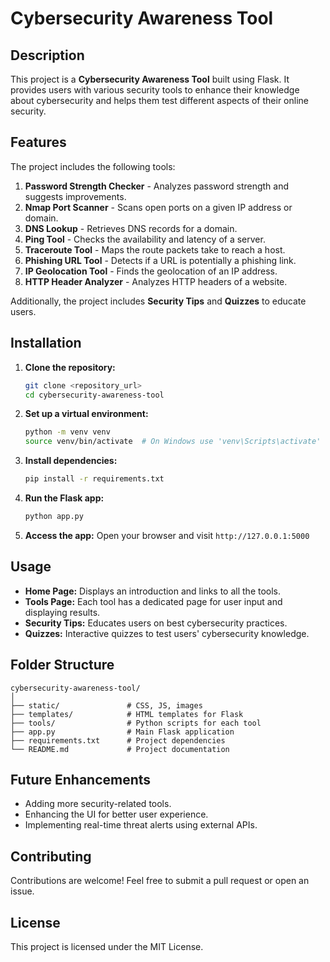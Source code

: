 # Cybersecurity Awareness Tool

## Description
This project is a **Cybersecurity Awareness Tool** built using Flask. It provides users with various security tools to enhance their knowledge about cybersecurity and helps them test different aspects of their online security.

## Features
The project includes the following tools:

1. **Password Strength Checker** - Analyzes password strength and suggests improvements.
2. **Nmap Port Scanner** - Scans open ports on a given IP address or domain.
3. **DNS Lookup** - Retrieves DNS records for a domain.
4. **Ping Tool** - Checks the availability and latency of a server.
5. **Traceroute Tool** - Maps the route packets take to reach a host.
6. **Phishing URL Tool** - Detects if a URL is potentially a phishing link.
7. **IP Geolocation Tool** - Finds the geolocation of an IP address.
8. **HTTP Header Analyzer** - Analyzes HTTP headers of a website.

Additionally, the project includes **Security Tips** and **Quizzes** to educate users.

## Installation

1. **Clone the repository:**
   ```bash
   git clone <repository_url>
   cd cybersecurity-awareness-tool
   ```

2. **Set up a virtual environment:**
   ```bash
   python -m venv venv
   source venv/bin/activate  # On Windows use 'venv\Scripts\activate'
   ```

3. **Install dependencies:**
   ```bash
   pip install -r requirements.txt
   ```

4. **Run the Flask app:**
   ```bash
   python app.py
   ```

5. **Access the app:**
   Open your browser and visit `http://127.0.0.1:5000`

## Usage
- **Home Page:** Displays an introduction and links to all the tools.
- **Tools Page:** Each tool has a dedicated page for user input and displaying results.
- **Security Tips:** Educates users on best cybersecurity practices.
- **Quizzes:** Interactive quizzes to test users' cybersecurity knowledge.

## Folder Structure
```
cybersecurity-awareness-tool/
│
├── static/               # CSS, JS, images
├── templates/            # HTML templates for Flask
├── tools/                # Python scripts for each tool
├── app.py                # Main Flask application
├── requirements.txt      # Project dependencies
└── README.md             # Project documentation
```

## Future Enhancements
- Adding more security-related tools.
- Enhancing the UI for better user experience.
- Implementing real-time threat alerts using external APIs.

## Contributing
Contributions are welcome! Feel free to submit a pull request or open an issue.

## License
This project is licensed under the MIT License.

